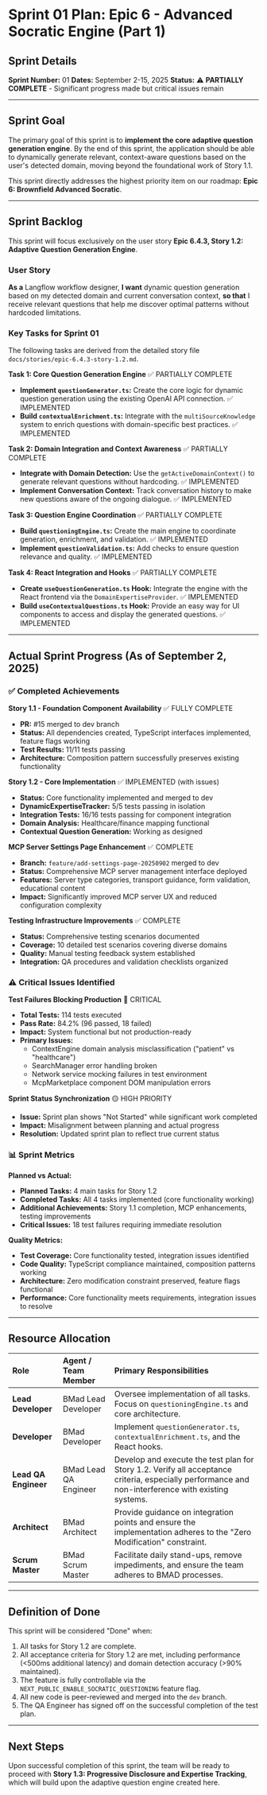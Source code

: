 # Sprint 01 Plan: Epic 6 - Advanced Socratic Engine (Part 1)

## Sprint Details

**Sprint Number:** 01
**Dates:** September 2-15, 2025
**Status:** ⚠️ **PARTIALLY COMPLETE** - Significant progress made but critical issues remain

---

## Sprint Goal

The primary goal of this sprint is to **implement the core adaptive question generation engine**. By the end of this sprint, the application should be able to dynamically generate relevant, context-aware questions based on the user's detected domain, moving beyond the foundational work of Story 1.1.

This sprint directly addresses the highest priority item on our roadmap: **Epic 6: Brownfield Advanced Socratic**.

---

## Sprint Backlog

This sprint will focus exclusively on the user story **Epic 6.4.3, Story 1.2: Adaptive Question Generation Engine**.

### User Story

**As a** Langflow workflow designer,
**I want** dynamic question generation based on my detected domain and current conversation context,
**so that** I receive relevant questions that help me discover optimal patterns without hardcoded limitations.

### Key Tasks for Sprint 01

The following tasks are derived from the detailed story file `docs/stories/epic-6.4.3-story-1.2.md`.

**Task 1: Core Question Generation Engine** ✅ PARTIALLY COMPLETE

* **Implement `questionGenerator.ts`:** Create the core logic for dynamic question generation using the existing OpenAI API connection. ✅ IMPLEMENTED
* **Build `contextualEnrichment.ts`:** Integrate with the `multiSourceKnowledge` system to enrich questions with domain-specific best practices. ✅ IMPLEMENTED

**Task 2: Domain Integration and Context Awareness** ✅ PARTIALLY COMPLETE

* **Integrate with Domain Detection:** Use the `getActiveDomainContext()` to generate relevant questions without hardcoding. ✅ IMPLEMENTED
* **Implement Conversation Context:** Track conversation history to make new questions aware of the ongoing dialogue. ✅ IMPLEMENTED

**Task 3: Question Engine Coordination** ✅ PARTIALLY COMPLETE

* **Build `questioningEngine.ts`:** Create the main engine to coordinate generation, enrichment, and validation. ✅ IMPLEMENTED
* **Implement `questionValidation.ts`:** Add checks to ensure question relevance and quality. ✅ IMPLEMENTED

**Task 4: React Integration and Hooks** ✅ PARTIALLY COMPLETE

* **Create `useQuestionGeneration.ts` Hook:** Integrate the engine with the React frontend via the `DomainExpertiseProvider`. ✅ IMPLEMENTED
* **Build `useContextualQuestions.ts` Hook:** Provide an easy way for UI components to access and display the generated questions. ✅ IMPLEMENTED

---

## Actual Sprint Progress (As of September 2, 2025)

### ✅ **Completed Achievements**

**Story 1.1 - Foundation Component Availability** ✅ FULLY COMPLETE

* **PR:** #15 merged to dev branch
* **Status:** All dependencies created, TypeScript interfaces implemented, feature flags working
* **Test Results:** 11/11 tests passing
* **Architecture:** Composition pattern successfully preserves existing functionality

**Story 1.2 - Core Implementation** ✅ IMPLEMENTED (with issues)

* **Status:** Core functionality implemented and merged to dev
* **DynamicExpertiseTracker:** 5/5 tests passing in isolation
* **Integration Tests:** 16/16 tests passing for component integration
* **Domain Analysis:** Healthcare/finance mapping functional
* **Contextual Question Generation:** Working as designed

**MCP Server Settings Page Enhancement** ✅ COMPLETE

* **Branch:** `feature/add-settings-page-20250902` merged to dev
* **Status:** Comprehensive MCP server management interface deployed
* **Features:** Server type categories, transport guidance, form validation, educational content
* **Impact:** Significantly improved MCP server UX and reduced configuration complexity

**Testing Infrastructure Improvements** ✅ COMPLETE

* **Status:** Comprehensive testing scenarios documented
* **Coverage:** 10 detailed test scenarios covering diverse domains
* **Quality:** Manual testing feedback system established
* **Integration:** QA procedures and validation checklists organized

### ⚠️ **Critical Issues Identified**

**Test Failures Blocking Production** 🔴 CRITICAL
* **Total Tests:** 114 tests executed
* **Pass Rate:** 84.2% (96 passed, 18 failed)
* **Impact:** System functional but not production-ready
* **Primary Issues:**
  * ContextEngine domain analysis misclassification ("patient" vs "healthcare")
  * SearchManager error handling broken
  * Network service mocking failures in test environment
  * McpMarketplace component DOM manipulation errors

**Sprint Status Synchronization** 🟡 HIGH PRIORITY
* **Issue:** Sprint plan shows "Not Started" while significant work completed
* **Impact:** Misalignment between planning and actual progress
* **Resolution:** Updated sprint plan to reflect true current status

### 📊 **Sprint Metrics**

**Planned vs Actual:**
* **Planned Tasks:** 4 main tasks for Story 1.2
* **Completed Tasks:** All 4 tasks implemented (core functionality working)
* **Additional Achievements:** Story 1.1 completion, MCP enhancements, testing improvements
* **Critical Issues:** 18 test failures requiring immediate resolution

**Quality Metrics:**
* **Test Coverage:** Core functionality tested, integration issues identified
* **Code Quality:** TypeScript compliance maintained, composition patterns working
* **Architecture:** Zero modification constraint preserved, feature flags functional
* **Performance:** Core functionality meets requirements, integration issues to resolve

---

## Resource Allocation

| Role | Agent / Team Member | Primary Responsibilities |
| :--- | :--- | :--- |
| **Lead Developer** | BMad Lead Developer | Oversee implementation of all tasks. Focus on `questioningEngine.ts` and core architecture. |
| **Developer** | BMad Developer | Implement `questionGenerator.ts`, `contextualEnrichment.ts`, and the React hooks. |
| **Lead QA Engineer** | BMad Lead QA Engineer | Develop and execute the test plan for Story 1.2. Verify all acceptance criteria, especially performance and non-interference with existing systems. |
| **Architect** | BMad Architect | Provide guidance on integration points and ensure the implementation adheres to the "Zero Modification" constraint. |
| **Scrum Master** | BMad Scrum Master | Facilitate daily stand-ups, remove impediments, and ensure the team adheres to BMAD processes. |

---

## Definition of Done

This sprint will be considered "Done" when:

1. All tasks for Story 1.2 are complete.
2. All acceptance criteria for Story 1.2 are met, including performance (<500ms additional latency) and domain detection accuracy (>90% maintained).
3. The feature is fully controllable via the `NEXT_PUBLIC_ENABLE_SOCRATIC_QUESTIONING` feature flag.
4. All new code is peer-reviewed and merged into the `dev` branch.
5. The QA Engineer has signed off on the successful completion of the test plan.

---

## Next Steps

Upon successful completion of this sprint, the team will be ready to proceed with **Story 1.3: Progressive Disclosure and Expertise Tracking**, which will build upon the adaptive question engine created here.
